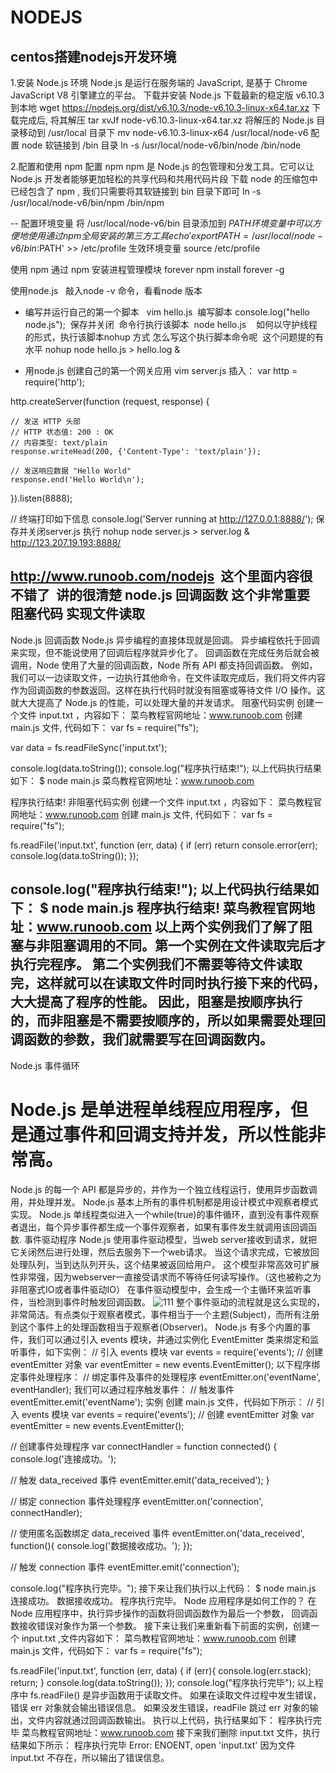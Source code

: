 # NODEJS
centos搭建nodejs开发环境
--------------
1.安装 Node.js 环境
Node.js 是运行在服务端的 JavaScript, 是基于 Chrome JavaScript V8 引擎建立的平台。
下载并安装 Node.js
下载最新的稳定版 v6.10.3 到本地
wget https://nodejs.org/dist/v6.10.3/node-v6.10.3-linux-x64.tar.xz
下载完成后, 将其解压
tar xvJf node-v6.10.3-linux-x64.tar.xz
将解压的 Node.js 目录移动到 /usr/local 目录下
mv node-v6.10.3-linux-x64 /usr/local/node-v6
配置 node 软链接到 /bin 目录
ln -s /usr/local/node-v6/bin/node /bin/node

2.配置和使用 npm
配置 npm
npm 是 Node.js 的包管理和分发工具。它可以让 Node.js 开发者能够更加轻松的共享代码和共用代码片段
下载 node 的压缩包中已经包含了 npm , 我们只需要将其软链接到 bin 目录下即可
ln -s /usr/local/node-v6/bin/npm /bin/npm

--
配置环境变量
将 /usr/local/node-v6/bin 目录添加到 $PATH 环境变量中可以方便地使用通过 npm 全局安装的第三方工具
echo 'export PATH=/usr/local/node-v6/bin:$PATH' >> /etc/profile
生效环境变量
source /etc/profile

使用 npm
通过 npm 安装进程管理模块 forever
npm install forever -g

使用node.js  
敲入node -v 命令，看看node 版本
* 编写并运行自己的第一个脚本  
vim hello.js
  编写脚本  console.log("hello node.js");
  保存并关闭
  命令行执行该脚本  node hello.js 
    如何以守护线程的形式，执行该脚本nohup 方式 怎么写这个执行脚本命令呢  这个问题提的有水平
nohup node hello.js > hello.log &

* 用node.js 创建自己的第一个网关应用
 vim  server.js
插入：
var http = require('http');

http.createServer(function (request, response) {

    // 发送 HTTP 头部 
    // HTTP 状态值: 200 : OK
    // 内容类型: text/plain
    response.writeHead(200, {'Content-Type': 'text/plain'});

    // 发送响应数据 "Hello World"
    response.end('Hello World\n');
}).listen(8888);

// 终端打印如下信息
console.log('Server running at http://127.0.0.1:8888/');
保存并关闭server.js 
执行  nohup node server.js > server.log &  
http://123.207.19.193:8888/    

http://www.runoob.com/nodejs  这个里面内容很不错了  讲的很清楚
node.js 回调函数 这个非常重要 
阻塞代码 实现文件读取
-----------------------------------------------
Node.js 回调函数
Node.js 异步编程的直接体现就是回调。
异步编程依托于回调来实现，但不能说使用了回调后程序就异步化了。
回调函数在完成任务后就会被调用，Node 使用了大量的回调函数，Node 所有 API 都支持回调函数。
例如，我们可以一边读取文件，一边执行其他命令，在文件读取完成后，我们将文件内容作为回调函数的参数返回。这样在执行代码时就没有阻塞或等待文件 I/O 操作。这就大大提高了 Node.js 的性能，可以处理大量的并发请求。
阻塞代码实例
创建一个文件 input.txt ，内容如下：
菜鸟教程官网地址：www.runoob.com
创建 main.js 文件, 代码如下：
var fs = require("fs");

var data = fs.readFileSync('input.txt');

console.log(data.toString());
console.log("程序执行结束!");
以上代码执行结果如下：
$ node main.js
菜鸟教程官网地址：www.runoob.com

程序执行结束!
非阻塞代码实例
创建一个文件 input.txt ，内容如下：
菜鸟教程官网地址：www.runoob.com
创建 main.js 文件, 代码如下：
var fs = require("fs");

fs.readFile('input.txt', function (err, data) {
    if (err) return console.error(err);
    console.log(data.toString());
});

console.log("程序执行结束!");
以上代码执行结果如下：
$ node main.js
程序执行结束!
菜鸟教程官网地址：www.runoob.com
以上两个实例我们了解了阻塞与非阻塞调用的不同。第一个实例在文件读取完后才执行完程序。 第二个实例我们不需要等待文件读取完，这样就可以在读取文件时同时执行接下来的代码，大大提高了程序的性能。
因此，阻塞是按顺序执行的，而非阻塞是不需要按顺序的，所以如果需要处理回调函数的参数，我们就需要写在回调函数内。
-----------------------------------------------------------
Node.js 事件循环
# Node.js 是单进程单线程应用程序，但是通过事件和回调支持并发，所以性能非常高。
Node.js 的每一个 API 都是异步的，并作为一个独立线程运行，使用异步函数调用，并处理并发。
Node.js 基本上所有的事件机制都是用设计模式中观察者模式实现。
Node.js 单线程类似进入一个while(true)的事件循环，直到没有事件观察者退出，每个异步事件都生成一个事件观察者，如果有事件发生就调用该回调函数.
事件驱动程序
Node.js 使用事件驱动模型，当web server接收到请求，就把它关闭然后进行处理，然后去服务下一个web请求。
当这个请求完成，它被放回处理队列，当到达队列开头，这个结果被返回给用户。
这个模型非常高效可扩展性非常强，因为webserver一直接受请求而不等待任何读写操作。（这也被称之为非阻塞式IO或者事件驱动IO）
在事件驱动模型中，会生成一个主循环来监听事件，当检测到事件时触发回调函数。
![111](http://www.runoob.com/wp-content/uploads/2015/09/event_loop.jpg)
整个事件驱动的流程就是这么实现的，非常简洁。有点类似于观察者模式，事件相当于一个主题(Subject)，而所有注册到这个事件上的处理函数相当于观察者(Observer)。
Node.js 有多个内置的事件，我们可以通过引入 events 模块，并通过实例化 EventEmitter 类来绑定和监听事件，如下实例：
// 引入 events 模块
var events = require('events');
// 创建 eventEmitter 对象
var eventEmitter = new events.EventEmitter();
以下程序绑定事件处理程序：
// 绑定事件及事件的处理程序
eventEmitter.on('eventName', eventHandler);
我们可以通过程序触发事件：
// 触发事件
eventEmitter.emit('eventName');
实例
创建 main.js 文件，代码如下所示：
// 引入 events 模块
var events = require('events');
// 创建 eventEmitter 对象
var eventEmitter = new events.EventEmitter();

// 创建事件处理程序
var connectHandler = function connected() {
   console.log('连接成功。');
  
   // 触发 data_received 事件 
   eventEmitter.emit('data_received');
}

// 绑定 connection 事件处理程序
eventEmitter.on('connection', connectHandler);
 
// 使用匿名函数绑定 data_received 事件
eventEmitter.on('data_received', function(){
   console.log('数据接收成功。');
});

// 触发 connection 事件 
eventEmitter.emit('connection');

console.log("程序执行完毕。");
接下来让我们执行以上代码：
$ node main.js
连接成功。
数据接收成功。
程序执行完毕。
Node 应用程序是如何工作的？
在 Node 应用程序中，执行异步操作的函数将回调函数作为最后一个参数， 回调函数接收错误对象作为第一个参数。
接下来让我们来重新看下前面的实例，创建一个 input.txt ,文件内容如下：
菜鸟教程官网地址：www.runoob.com
创建 main.js 文件，代码如下：
var fs = require("fs");

fs.readFile('input.txt', function (err, data) {
   if (err){
      console.log(err.stack);
      return;
   }
   console.log(data.toString());
});
console.log("程序执行完毕");
以上程序中 fs.readFile() 是异步函数用于读取文件。 如果在读取文件过程中发生错误，错误 err 对象就会输出错误信息。
如果没发生错误，readFile 跳过 err 对象的输出，文件内容就通过回调函数输出。
执行以上代码，执行结果如下：
程序执行完毕
菜鸟教程官网地址：www.runoob.com
接下来我们删除 input.txt 文件，执行结果如下所示：
程序执行完毕
Error: ENOENT, open 'input.txt'
因为文件 input.txt 不存在，所以输出了错误信息。






























